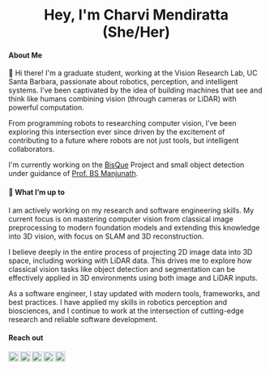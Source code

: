 
<h1 align="center">Hey, I'm Charvi Mendiratta (She/Her)</h1>

#### About Me

<p> 👋 Hi there! I'm a graduate student, working at the Vision Research Lab, UC Santa Barbara, passionate about robotics, perception, and intelligent systems. I’ve been captivated by the idea of building machines that see and think like humans combining vision (through cameras or LiDAR) with powerful computation.

From programming robots to researching computer vision, I’ve been exploring this intersection ever since driven by the excitement of contributing to a future where robots are not just tools, but intelligent collaborators.</p>

I'm currently working on the [BisQue](https://github.com/UCSB-VRL/bisqueUCSB) Project and small object detection under guidance of [Prof. BS Manjunath](https://scholar.google.com/citations?user=wRYM4qgAAAAJ&hl=en).

#### 👀 What I’m up to

I am actively working on my research and software engineering skills. My current focus is on mastering computer vision from classical image preprocessing to modern foundation models and extending this knowledge into 3D vision, with focus on SLAM and 3D reconstruction.

I believe deeply in the entire process of projecting 2D image data into 3D space, including working with LiDAR data. This drives me to explore how classical vision tasks like object detection and segmentation can be effectively applied in 3D environments using both image and LiDAR inputs.

As a software engineer, I stay updated with modern tools, frameworks, and best practices. I have applied my skills in robotics perception and biosciences, and I continue to work at the intersection of cutting-edge research and reliable software development.

<!-- <br> -->

<!-- 
[![Anurag's GitHub stats](https://github-readme-stats.vercel.app/api?username=rayruchira&count_private=true)](https://github.com/rayruchira/github-readme-stats)

 -->
 
 
#### Reach out

<a href="https://twitter.com/charvi077">
  <img align="left" alt="Charvi's Twitter" width="20px" src="https://cdn.jsdelivr.net/npm/simple-icons@v3/icons/twitter.svg" />
</a>
<a href="https://www.linkedin.com/in/charvi077/">
  <img align="left" alt="Charvi's LinkedIn" width="20px" src="https://cdn.jsdelivr.net/npm/simple-icons@v3/icons/linkedin.svg" />
</a>
<a href="https://www.youtube.com/channel/UCXzqunUE_qv8Bg-MHE8j77Q">
  <img align="left" alt="Charvi's Youtube" width="20px" src="https://cdn.jsdelivr.net/npm/simple-icons@v3/icons/youtube.svg" />
</a>
<a href="https://charvi-077.github.io/about/">
  <img align="left" alt="Charvi's Youtube" width="20px" src="https://cdn.jsdelivr.net/npm/simple-icons@v3/icons/wordpress.svg" />
</a>
<a href="mailto:charvi077@gmail.com">
  <img align="left" alt="Charvi's LinkedIn" width="20px" src="https://cdn.jsdelivr.net/npm/simple-icons@3.13.0/icons/gmail.svg" />
</a>









